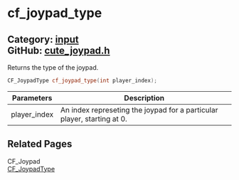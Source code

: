 [//]: # (This file is automatically generated by Cute Framework's docs parser.)
[//]: # (Do not edit this file by hand!)
[//]: # (See: https://github.com/RandyGaul/cute_framework/blob/master/samples/docs_parser.cpp)
[](../header.md ':include')

# cf_joypad_type

Category: [input](/api_reference?id=input)  
GitHub: [cute_joypad.h](https://github.com/RandyGaul/cute_framework/blob/master/include/cute_joypad.h)  
---

Returns the type of the joypad.

```cpp
CF_JoypadType cf_joypad_type(int player_index);
```

Parameters | Description
--- | ---
player_index | An index represeting the joypad for a particular player, starting at 0.

## Related Pages

CF_Joypad  
[CF_JoypadType](/input/cf_joypadtype.md)  
